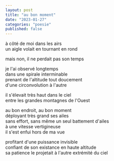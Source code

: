```yaml
---
layout: post
title: "au bon moment"
date: "2023-01-27"
categories: "poesie"
published: false
---
```


à côté de moi dans les airs  
un aigle volait en tournant en rond  

mais non, il ne perdait pas son temps  

je l'ai observé longtemps  
dans une spirale interminable  
prenant de l'altitude tout doucement  
d'une circonvolution à l'autre  

il s'élevait très haut dans le ciel  
entre les grandes montagnes de l'Ouest  

au bon endroit, au bon moment  
déployant très grand ses ailes  
sans effort, sans même un seul battement d'ailes  
à une vitesse vertigineuse  
il s'est enfui hors de ma vue  

profitant d'une puissance invisible  
confiant de son existance en haute altitude  
sa patience le projetait à l'autre extrémité du ciel  
